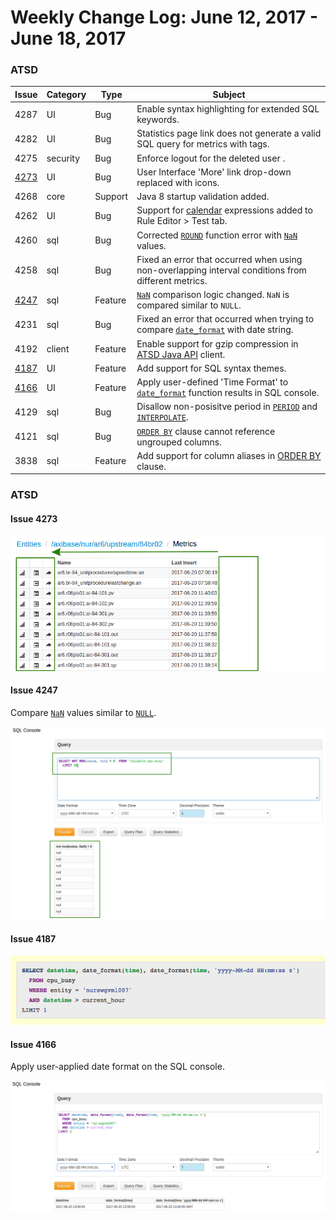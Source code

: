 Weekly Change Log: June 12, 2017 - June 18, 2017
==================================================
### ATSD

| Issue| Category    | Type    | Subject              |
|------|-------------|---------|----------------------|
| 4287 | UI | Bug | Enable syntax highlighting for extended SQL keywords. |
| 4282 | UI | Bug | Statistics page link does not generate a valid SQL query for metrics with tags. |
| 4275 | security | Bug | Enforce logout for the deleted user .|
| [4273](#issue-4273) | UI | Bug | User Interface 'More' link drop-down replaced with icons. |
| 4268 | core | Support | Java 8 startup validation added. |
| 4262 | UI | Bug | Support for [calendar](../../shared/calendar.md) expressions added to Rule Editor > Test tab. |
| 4260 | sql | Bug | Corrected [`ROUND`](../../sql#mathematical-functions) function error with [`NaN`](../../sql#not-a-number-nan) values.|
| 4258 | sql | Bug | Fixed an error that occurred when using non-overlapping interval conditions from different metrics. |
| [4247](#issue-4247) | sql | Feature | [`NaN`](../../sql#not-a-number-nan) comparison logic changed. `NaN` is compared similar to `NULL`. |
| 4231 | sql | Bug | Fixed an error that occurred when trying to compare [`date_format`](../../sql#date-formatting-functions) with date string. |
| 4192 | client | Feature | Enable support for gzip compression in [ATSD Java API](https://github.com/axibase/atsd-api-java) client. |
| [4187](#issue-4187) | UI | Feature | Add support for SQL syntax themes. |
| [4166](#issue-4166) | UI | Feature | Apply user-defined 'Time Format' to [`date_format`](../../sql#date-formatting-functions) function results in SQL console. |
| 4129 | sql | Bug | Disallow non-posisitve period in [`PERIOD`](../../sql#period) and [`INTERPOLATE`](../../sql#interpolation). |
| 4121 | sql | Bug | [`ORDER BY`](../../sql#ordering) clause cannot reference ungrouped columns. |
| 3838 | sql | Feature | Add support for column aliases in [ORDER BY](../../sql#ordering) clause. |

### ATSD

#### Issue 4273

![4273](Images/4273.png)

#### Issue 4247

Compare [`NaN`](../../sql#not-a-number-nan) values similar to [`NULL`](../../sql#null).

![4247](Images/4247.png)

#### Issue 4187

![4187](Images/4187.png)

#### Issue 4166

Apply user-applied date format on the SQL console.

![4166](Images/4166.png)

